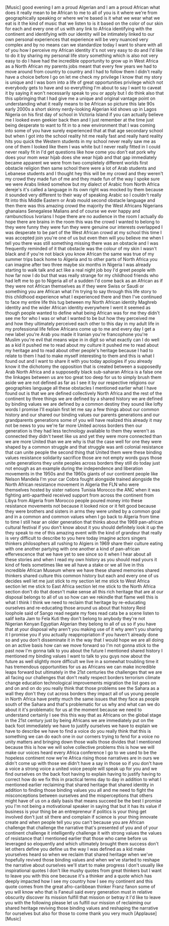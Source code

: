 
[Music]
good evening I am a proud Algerian and I
am a proud African what does it really
mean to be African to me to all of you
is it where we&#39;re from geographically
speaking or where we&#39;re based is it what
we wear what we eat is it the kind of
music that we listen to is it based on
the color of our skin for each and every
one of us with any link to Africa
identifying with the continent and
identifying with our identity will be
intimately linked to our own personal
experiences that experience will be very
nuanced very complex and by no means can
we standardize today I want to share
with all of you how I perceive my
African identity it&#39;s not very easy to
do and I&#39;d like to do it by sharing my
personal life story something which is
also not very easy to do I have had the
incredible opportunity to grow up in
West Africa as a North African my
parents jobs meant that every few years
we had to move around from country to
country and I had to follow them I
didn&#39;t really have a choice before I go
on let me check my privilege I know that
my story is unique and I was born into a
life of great opportunities
privilege which not everybody gets to
have and so everything I&#39;m about to say
I want to caveat it by saying it won&#39;t
necessarily speak to you or apply but I
do think also that this upbringing that
I had give me a unique and original
vantage point on understanding what it
really means to be African so picture
this late 90s early 2000s a short skinny
nerdy-looking Algerian kid shows up in
Lagos Nigeria on his first day of school
in Victoria Island if you can actually
believe me I looked even geekier back
then and I just remember at the time
just being desperate to want to fit in
to a new environment that I was coming
into some of you have surely experienced
that at that age secondary school but
when I got into the school reality hit
me really fast and really hard reality
hits you quick the Western students in
my school never really saw me as one of
them I looked like them I was white but
I never really fitted in I could never
really fit in I&#39;d get questions like how
come you don&#39;t eat pork why does your
mom wear hijab does she wear hijab and
that gap immediately became apparent we
were from two completely different
worlds first obstacle religion
then same school there were a lot of
Arab students and Lebanese students and
I thought hey this will be my crowd and
they weren&#39;t my crowd they made fun of
me and they made fun of the way I spoke
sure we were Arabs linked somehow but my
dialect of Arabic from North Africa
dereje&#39;s it&#39;s called a language in its
own right was mocked by them because it
sounded very different to their way of
speaking Arabic so I couldn&#39;t really fit
into this Middle Eastern or Arab mould
second obstacle language and then there
was this amazing crowd the majority the
West Africans Nigerians ghanaians
Senegalese Malians and of course we ever
happy and rambunctious Ivorians I hope
there are no audience in the room I
actually do hope there are brains in the
room this was the crowd I wanted to
belong to they were funny they were fun
they were genuine our interests
overlapped I was desperate to be part of
the West African crowd at my school this
time I was accepted join you&#39;re one of
us but even then will you believe me
when I tell you there was still
something missing there was an obstacle
and I was frequently reminded of it that
obstacle was the colour of my skin I
wasn&#39;t black and if you&#39;re not black you
know African
the same was true of my summer trips
back home to Algeria and to other parts
of North Africa you can imagine after
two three maybe six months in Nigeria I
was already starting to walk talk and
act like a real night job boy
I&#39;d greet people with how far now I do
but that was really strange for my
childhood friends who had left me to go
to Nigeria all of a sudden I&#39;d come back
as an African as if they were not
African themselves as if they were Swiss
or Saudi or something you are African
what I&#39;m trying to say through this life
story to this childhood experience what
I experienced there and then I&#39;ve
continued to face my entire life this
tug between my North African identity
Maghreb identity and the wider African
identity everywhere I went it seemed as
though people wanted to define what
being African was for me they didn&#39;t see
me for who I was or what I wanted to be
but how they perceived me and how they
ultimately perceived each other to this
day in my adult life in my professional
life fellow Africans come up to me and
every day I get a new label you&#39;re Arab
you made it Iranian you&#39;re francophone
you&#39;re Muslim
you&#39;re evil
that means wipe in in digit so what
exactly can I do well as a kid it pushed
me to read about my culture it pushed me
to read about my heritage and to read
about other people&#39;s heritage because I
had to relate to them I had to make
myself interesting to them and this is
what I found out and I want to share it
with you today apologies if you already
know it
the dichotomy the opposition that is
created between a supposedly Arab North
Africa and a supposedly black
sub-saharan Africa is a false one the
linkages between us are too great too
deep for us to simply brush them aside
we are not defined as far as I see it by
our respective religions our geographies
language all these obstacles I mentioned
earlier what I have found out is that we
are defined collectively North Africa
and the rest of the continent by three
things we are defined by a shared
history we are defined by binding values
we are defined by a common destiny they
sound like lofty words I promise I&#39;ll
explain first let me say a few things
about our common history and our shared
our binding values our parents
generations and our grandparents
generations some of you will have
realized this already
it may not be news to you we&#39;re far more
United across borders then our
generation is they had less technology
available to them
they weren&#39;t as connected they didn&#39;t
tweet like us and yet they were more
connected than we are more United than
we are why is that the case well for one
they were shaped by a common struggle
and that struggle was anti colonial
resistance that can unite people the
second thing that United them were these
binding values resistance solidarity
sacrifice those are not empty words guys
those unite generations they unite
peoples across borders they still do
today just not enough as an example
during the independence and liberation
movements in the 1950s and the 1960s
giants of our continent people like
Nelson Mandela
I&#39;m your car Cobra fought alongside
trained alongside the North African
resistance movement in Algeria the FLN
who were themselves hosted by sister
nations Tunisia Morocco the ANC when it
was fighting anti-apartheid received
support from across the continent from
Libya from Algeria from Morocco people
poured money into these resistance
movements not because it looked nice or
it felt good because they were brothers
and sisters in arms they were united by
a common goal and in a common and common
values when I go back to Algeria from
time to time I still hear an older
generation that thinks about the 1969
pan-african cultural festival if you
don&#39;t know about it you should
definitely look it up the they speak to
me of this amazing event with the kind
of grandeur that really is very
difficult to describe to you here today
imagine actors singers thinkers
philosophers all rushing to Algiers in
1969 share
their culture eating with one another
partying with one another a kind of
pan-african effervescence that we have
yet to see since so it when I hear about
all these stories and when I read my own
history as you should read yours it kind
of feels sometimes like we all have a
stake or we all live in this incredible
African Museum where we have these
shared memories shared thinkers shared
culture this common history but each and
every one of us decides well let me just
stick to my section let me stick to West
Africa section let me stick to East
Africa section let me stick to the North
Africa section don&#39;t do that doesn&#39;t
make sense all this rich heritage that
are at our disposal belongs to all of us
so how can we rekindle that flame well
this is what I think I think we need to
reclaim that heritage by re-educating
ourselves and re-educating those around
us about that history Reid loophole said
of Sango read negate my foes read cata
be a scene listen to salif keita
Jam to Fela Kuti they don&#39;t belong to
anybody they&#39;re not Nigerian Kenyan
Egyptian Algerian they belong to all of
us so if you have that at your disposal
why aren&#39;t you making use of it why
aren&#39;t you sharing it I promise you if
you actually reappropriation if you
haven&#39;t already done so and you don&#39;t
disseminate it in the way that I would
hope we are all doing on an active basis
how can we move forward
so I&#39;m not gonna stick to the past now
I&#39;m gonna talk to you about the future
I mentioned shared history I mentioned
my binding values I want to talk to you
guys now about the future as well
slightly more difficult we live in a
somewhat troubling time it has
tremendous opportunities for us as
Africans we can make incredible leaps
forward but ultimately in the 21st
centuries the challenges that we are all
facing our challenges that don&#39;t really
respect borders terrorism climate change
education technological improvements
migration the list goes on and on and on
do you really think that those problems
see the Sahara as a wall they don&#39;t they
cut across borders they impact all of us
young people in North Africa have pretty
much the same issues that they face as
people south of the Sahara and that&#39;s
problematic for us why and what can we
do about it it&#39;s problematic for us at
the moment because we need to understand
certainly I see this this way that as
Africans on the global stage in the 21st
century just by being Africans we are
immediately put on the back foot
immediately we have to justify ourselves
we have to explain we have to describe
we have to find a voice do you really
think that this is something we can do
each one in our corners trying to fend
for a voice no unity matters and
bringing down those walls those divides
that I mentioned because this is how we
will solve collective problems this is
how we will make our voices heard every
Africa conference I go to we used to be
the hopeless continent
now we&#39;re Africa rising those narratives
are in ours we didn&#39;t come up with those
we didn&#39;t have a say in those so if you
don&#39;t have a voice a strong voice a
united voice people will speak up for
you and we find ourselves on the back
foot having to explain having to justify
having to correct how do we fix this
in practical terms day to day in
addition to what I mentioned earlier
reclaiming that shared heritage that
shared identity in addition to finding
those binding values you all and me need
to fight the misconceptions between
ourselves and the misperceptions that
others might have of us on a daily basis
that means succeed be the best I promise
you I&#39;m not being a motivational speaker
in saying that but it has its value if
business is your thing be an
entrepreneur if politics is your thing
get involved don&#39;t just sit there and
complain if science is your thing
innovate create and when people tell you
you can&#39;t because you are African
challenge that challenge the narrative
that&#39;s presented of you and of your
continent challenge it intelligently
challenge it with strong values the
values of resistance that I mentioned
earlier that those who came before us
leveraged so eloquently and which
ultimately brought them success
don&#39;t let others define you define us
the way I was defined as a kid
make yourselves heard so when we reclaim
that shared heritage when we&#39;ve
hopefully revived those binding values
and when we&#39;ve started to reshape the
narrative about ourselves we&#39;ll start to
make progress I don&#39;t usually like
inspirational quotes I don&#39;t like mushy
quotes from great thinkers but I want to
leave you with this one because it&#39;s a
thinker and a quote which has deeply
impacted how I see my country how I see
my continent and this quote comes from
the great afro-caribbean thinker Franz
fanon
some of you will know who that is
Faneuil said every generation must in
relative obscurity discover its mission
fulfill that mission or betray it I&#39;d
like to leave you with the following
please let us fulfill our mission of
reclaiming our shared heritage reviving
those binding values and reshaping the
narrative for ourselves but also for
those to come thank you very much
[Applause]
[Music]
